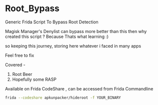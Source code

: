 # Root_Bypass
Generic Frida Script To Bypass Root Detection

Magisk Manager's Denylist can bypass more better than this then why created this script ?
Because Thats what learning :) 

so keeping this journey, storing here whatever i faced in many apps

Feel free to fix 

Covered -
1. Root Beer
2. Hopefully some RASP


Available on Frida CodeShare , can be accessed from Frida Commandline

```sh
frida --codeshare apkunpacker/hideroot -f YOUR_BINARY
```
